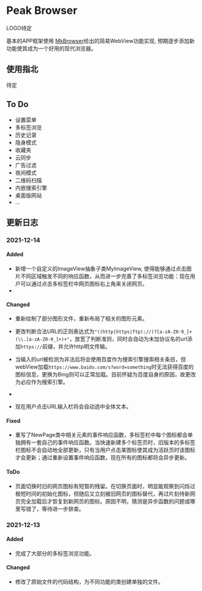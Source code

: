 # Peak Browser

LOGO待定

基本的APP框架使用 [MkBrowser](https://github.com/mengkunsoft/MkBrowser)给出的简易WebView功能实现, 预期逐步添加新功能使其成为一个好用的现代浏览器。

## 使用指北

待定

## To Do
- 设置菜单
- 多标签浏览
- 历史记录
- 隐身模式
- 收藏夹
- 云同步
- 广告过滤
- 夜间模式
- 二维码扫描
- 内嵌搜索引擎
- 桌面版网站
- ...


## 更新日志

### 2021-12-14
#### Added

- 新增一个自定义的ImageView抽象子类MyImageView, 使得能够通过点击图片不同区域触发不同的响应函数，从而进一步完善了多标签浏览功能：现在用户可以通过点击多标签栏中网页图标右上角来关闭网页。
- 
#### Changed

- 重新绘制了部分图形文件，重新布局了相关的图形元素。

- 更改判断合法URL的正则表达式为`"((http|https|ftp)://)?[a-zA-Z0-9_]+(\\.[a-zA-Z0-9_]+)+"`，放宽了判断准则，同时会自动为未加协议名的url添加`https://`前缀，并允许http明文传输。

- 当输入的url被检测为非法后将会使用百度作为搜索引擎搜索相关条目，但webView加载`https://www.baidu.com/s?word=something`时无法获得百度的图标信息，更换为Bing则可以正常加载。目前怀疑为百度自身的原因，故更改为必应作为搜索引擎。
- 
- 现在用户点击URL输入栏将会自动选中全体文本。



#### Fixed

- 重写了NewPage类中相关元素的事件响应函数，多标签栏中每个图标都会单独拥有一套自己的事件响应函数。当快速新建多个标签页时，旧版本的多标签栏图标不会自动地全部更新，只有当用户点击某图标使其成为活跃页时该图标才会更新；通过重新设置事件响应函数，现在所有的图标都将会异步更新。

#### ToDo

- 页面切换时旧的网页图标有短暂的残留。在切换页面时，明显能观察到闪烁过极短时间的初始化图标，但随后又立刻被旧网页的图标替代，再过片刻待新网页完全加载后才恢复到新网页的图标。原因不明，猜测是异步函数的问题或哪里写错了，等待进一步排查。


### 2021-12-13

#### Added
 
- 完成了大部分的多标签浏览功能。

#### Changed

- 修改了原始文件的代码结构，为不同功能的类创建单独的文件。

